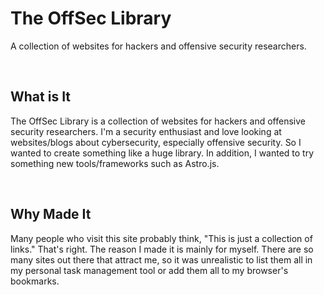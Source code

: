 # The OffSec Library

A collection of websites for hackers and offensive security researchers.

<br />

## What is It

The OffSec Library is a collection of websites for hackers and offensive security researchers. I'm a security enthusiast and love looking at websites/blogs about cybersecurity, especially offensive security. So I wanted to create something like a huge library. In addition, I wanted to try something new tools/frameworks such as Astro.js.

<br />

## Why Made It

Many people who visit this site probably think, "This is just a collection of links." That's right. The reason I made it is mainly for myself. There are so many sites out there that attract me, so it was unrealistic to list them all in my personal task management tool or add them all to my browser's bookmarks.